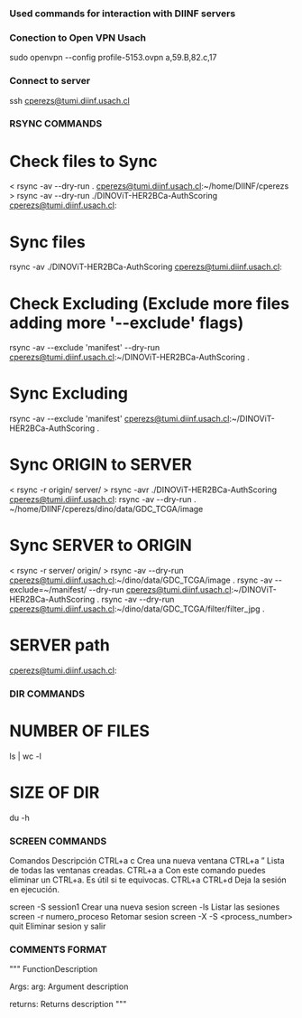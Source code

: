 ### Used commands for interaction with DIINF servers

### Conection to Open VPN Usach
sudo openvpn --config profile-5153.ovpn
a,59.B,82.c,17

### Connect to server
ssh cperezs@tumi.diinf.usach.cl

### RSYNC COMMANDS

# Check files to Sync
< rsync -av --dry-run . cperezs@tumi.diinf.usach.cl:~/home/DIINF/cperezs >
rsync -av --dry-run ./DINOViT-HER2BCa-AuthScoring cperezs@tumi.diinf.usach.cl:

# Sync files
rsync -av  ./DINOViT-HER2BCa-AuthScoring cperezs@tumi.diinf.usach.cl:

# Check Excluding (Exclude more files adding more '--exclude' flags)
rsync -av --exclude 'manifest' --dry-run cperezs@tumi.diinf.usach.cl:~/DINOViT-HER2BCa-AuthScoring .

# Sync Excluding
rsync -av --exclude 'manifest' cperezs@tumi.diinf.usach.cl:~/DINOViT-HER2BCa-AuthScoring .

# Sync ORIGIN to SERVER 
< rsync -r origin/ server/ >
rsync -avr ./DINOViT-HER2BCa-AuthScoring cperezs@tumi.diinf.usach.cl:
rsync -av --dry-run . ~/home/DIINF/cperezs/dino/data/GDC_TCGA/image

# Sync SERVER to ORIGIN
< rsync -r server/ origin/ >
rsync -av --dry-run cperezs@tumi.diinf.usach.cl:~/dino/data/GDC_TCGA/image .
rsync -av --exclude=~/manifest/ --dry-run cperezs@tumi.diinf.usach.cl:~/DINOViT-HER2BCa-AuthScoring .
rsync -av --dry-run cperezs@tumi.diinf.usach.cl:~/dino/data/GDC_TCGA/filter/filter_jpg .

# SERVER path
cperezs@tumi.diinf.usach.cl:

### DIR COMMANDS
# NUMBER OF FILES
ls | wc -l

# SIZE OF DIR
du -h

### SCREEN COMMANDS
Comandos	                    Descripción
CTRL+a c	                    Crea una nueva ventana
CTRL+a ”	                    Lista de todas las ventanas creadas.
CTRL+a a	                    Con este comando puedes eliminar un CTRL+a. Es útil si te equivocas.
CTRL+a
CTRL+d                          Deja la sesión en ejecución. 

screen -S session1              Crear una nueva sesion
screen -ls                      Listar las sesiones
screen -r numero_proceso        Retomar sesion
screen -X -S <process_number> quit  Eliminar sesion y salir

### COMMENTS FORMAT
"""
FunctionDescription

Args:
arg: Argument description

returns:
Returns description
"""
